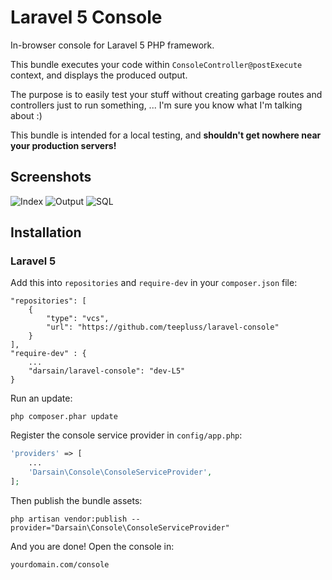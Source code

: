 # Laravel 5 Console

In-browser console for Laravel 5 PHP framework.

This bundle executes your code within `ConsoleController@postExecute` context, and displays the produced output.

The purpose is to easily test your stuff without creating garbage routes and controllers just to run something, ...
I'm sure you know what I'm talking about :)

This bundle is intended for a local testing, and **shouldn't get nowhere near your production servers!**

## Screenshots

![Index](http://i.imgur.com/SaDPurm.png)
![Output](http://i.imgur.com/YezliAi.png)
![SQL](http://i.imgur.com/BLs7wnW.png)

## Installation

### Laravel 5

Add this into `repositories` and `require-dev` in your `composer.json` file:

```
"repositories": [
    {
        "type": "vcs",
        "url": "https://github.com/teepluss/laravel-console"
    }
],
"require-dev" : {
	...
	"darsain/laravel-console": "dev-L5"
}
```

Run an update:

```
php composer.phar update
```

Register the console service provider in `config/app.php`:

```php
'providers' => [
	...
	'Darsain\Console\ConsoleServiceProvider',
];
```

Then publish the bundle assets:

```
php artisan vendor:publish --provider="Darsain\Console\ConsoleServiceProvider"
```

And you are done! Open the console in:

```
yourdomain.com/console
```
